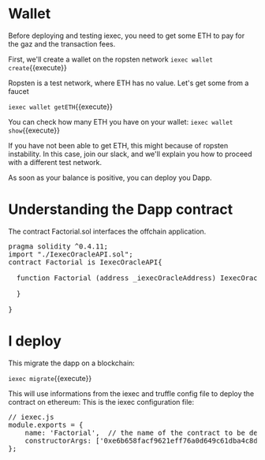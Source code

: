 # Wallet 


Before deploying and testing iexec, you need to get some ETH to pay for the gaz and the transaction fees. 

First, we'll create a  wallet on the ropsten network
`iexec wallet create`{{execute}}

Ropsten is a test network, where ETH has no value. Let's get some from a faucet

`iexec wallet getETH`{{execute}}

You can check how many ETH you have on your wallet:
`iexec wallet show`{{execute}}

If you have not been able to get ETH, this might because of ropsten instability. In this
case, join our slack, and we'll explain you how to proceed with a different test network.

As soon as your balance is positive, you can deploy you Dapp.

# Understanding the Dapp contract

The contract Factorial.sol interfaces the offchain application.

<pre class="file" data-filename="iexec-factorial/contracts/Factorial.sol" data-target="replace">
pragma solidity ^0.4.11;
import "./IexecOracleAPI.sol";
contract Factorial is IexecOracleAPI{

  function Factorial (address _iexecOracleAddress) IexecOracleAPI(_iexecOracleAddress){

  }

}
</pre>



# I deploy

This migrate the dapp on a blockchain:

`iexec migrate`{{execute}}

This will use informations from the iexec and truffle config file to deploy the contract on ethereum: This is the iexec configuration file:

<pre class="file" data-filename="iexec-factorial/iexec.js" data-target="replace">
// iexec.js
module.exports = {
    name: 'Factorial',  // the name of the contract to be deployed
    constructorArgs: ['0xe6b658facf9621eff76a0d649c61dba4c8de85fb'],  // the constructor arguments for contract deployment logic
};
</pre>

